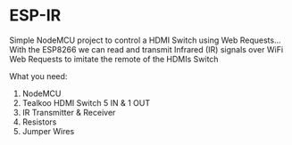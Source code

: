# ESP-IR
Simple NodeMCU project to control a HDMI Switch using Web Requests...<br>
With the ESP8266 we can read and transmit Infrared (IR) signals over WiFi Web Requests to imitate the remote of the HDMIs Switch

What you need:
1) NodeMCU
2) Tealkoo HDMI Switch 5 IN & 1 OUT
3) IR Transmitter & Receiver
4) Resistors
5) Jumper Wires
